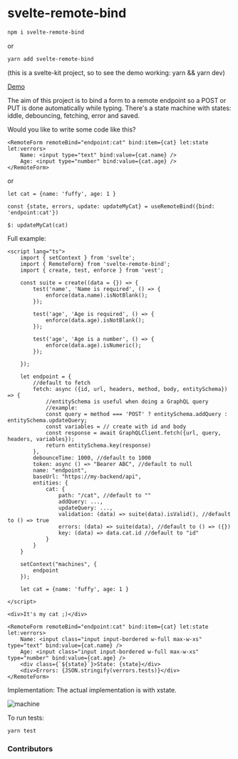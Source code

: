 # svelte-remote-bind

```bash
npm i svelte-remote-bind
```

or

```bash
yarn add svelte-remote-bind
```

(this is a svelte-kit project, so to see the demo working: yarn && yarn dev)

[Demo](https://svelte-remote-bind.surge.sh)

The aim of this project is to bind a form to a remote endpoint so a POST or PUT is done automatically while typing. There's a state machine with states: iddle, debouncing, fetching, error and saved.

Would you like to write some code like this?

```svelte
<RemoteForm remoteBind="endpoint:cat" bind:item={cat} let:state let:verrors>
    Name: <input type="text" bind:value={cat.name} />
    Age: <input type="number" bind:value={cat.age} />
</RemoteForm>
```

or

```svelte
let cat = {name: 'fuffy', age: 1 } 

const {state, errors, update: updateMyCat} = useRemoteBind({bind: 'endpoint:cat'})

$: updateMyCat(cat)
```


Full example:

```svelte
<script lang="ts">
    import { setContext } from 'svelte';
    import { RemoteForm} from 'svelte-remote-bind';
    import { create, test, enforce } from 'vest';

    const suite = create((data = {}) => {
        test('name', 'Name is required', () => {
            enforce(data.name).isNotBlank();
        });

        test('age', 'Age is required', () => {
            enforce(data.age).isNotBlank();
        });

        test('age', 'Age is a number', () => {
            enforce(data.age).isNumeric();
        });

    });

    let endpoint = {
        //default to fetch
        fetch: async ({id, url, headers, method, body, entitySchema}) => {
            //entitySchema is useful when doing a GraphQL query 
            //example:
            const query = method === 'POST' ? entitySchema.addQuery : entitySchema.updateQuery;
            const variables = // create with id and body
            const response = await GraphQLClient.fetch({url, query, headers, variables});
            return entitySchema.key(response)
        },
        debounceTime: 1000, //default to 1000
        token: async () => "Bearer ABC", //default to null
        name: "endpoint",
        baseUrl: "https://my-backend/api",
        entities: {
            cat: {
                path: "/cat", //default to ""
                addQuery: ...,
                updateQuery: ...,
                validation: (data) => suite(data).isValid(), //default to () => true
                errors: (data) => suite(data), //default to () => ({})
                key: (data) => data.cat.id //default to "id"
            }
        }
    }

    setContext("machines", {
        endpoint
    });

    let cat = {name: 'fuffy', age: 1 } 

</script>

<div>It's my cat ;)</div>

<RemoteForm remoteBind="endpoint:cat" bind:item={cat} let:state let:verrors>
    Name: <input class="input input-bordered w-full max-w-xs" type="text" bind:value={cat.name} />
    Age: <input class="input input-bordered w-full max-w-xs" type="number" bind:value={cat.age} />
    <div class={`${state}`}>State: {state}</div>
    <div>Errors: {JSON.stringify(verrors.tests)}</div>
</RemoteForm>
```

Implementation: The actual implementation is with xstate.

![machine](https://stately.ai/registry/machines/f439b6a7-9ede-4efc-96f7-6f34acc4261f.png)

To run tests:

```bash
yarn test
```

### Contributors

